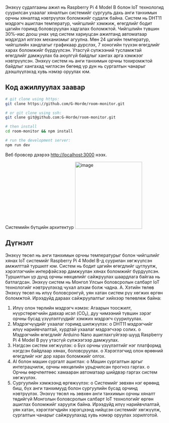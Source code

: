 Энэхүү судалгааны ажил нь Raspberry Pi 4 Model B болон IoT технологид суурилсан ухаалаг хяналтын системийг сургууль дахь анги танхимын орчны хяналтад нэвтрүүлэх боломжийг судалж байна. Систем нь DHT11 мэдрэгч ашиглан температур, чийгшлийг хэмжиж, өгөгдлийг бодит цагийн горимд боловсруулан хадгалах боломжтой. Чийгшлийн түвшин 30%-иас доош унах үед систем хариуцсан ажилтанд автоматаар мэдэгдэл илгээх механизмыг агуулна. Мөн 24 цагийн температур, чийгшлийн хандлагыг графикаар дүрслэх, 7 хоногийн түүхэн өгөгдлийг харах боломжийг бүрдүүлсэн. Утасгүй сүлжээний тусламжтай өгөгдлийг дамжуулах ба аюулгүй байдлыг хангах арга хэмжээг нэвтрүүлсэн. Энэхүү систем нь анги танхимын орчны тохиромжтой байдлыг хангахад чиглэсэн бөгөөд үр дүн нь сургалтын чанарыг дээшлүүлэхэд хувь нэмэр оруулах юм.

## Код ажиллуулах заавар

```bash
# git clone using https:
git clone https://github.com/G-Horde/room-monitor.git

# or git clone using ssh:
git clone git@github.com:G-Horde/room-monitor.git

# then install
cd room-monitor && npm install

# run the development server:
npm run dev
```

Веб бровсер дээрээ [http://localhost:3000](http://localhost:3000) нээх.

Системийн бүтцийн архитектур
<img width="213" alt="image" src="https://github.com/user-attachments/assets/3a429c9c-2117-425c-8a34-9f8ef4c6aa6a" />


## Дүгнэлт

Энэхүү төсөл нь анги танхимын орчны температурыг болон чийгшлийг хянах IoT системийг Raspberry Pi 4 Model B-д суурилан хөгжүүлсэн амжилттай туршилт юм. Систем нь бодит цагийн өгөгдлийг цуглуулж, хэрэглэгчийн интерфэйсээр дамжуулан хянах боломжийг бүрдүүлсэн. Туршилтын үр дүнд орчны нөхцөлийг сайжруулах шаардлага байгаа нь батлагдсан. Энэхүү систем нь Монгол Улсын боловсролын салбарт IoT технологийг нэвтрүүлэхэд чухал алхам болж чадна.
A. Хэтийн төлөв
Энэхүү төсөл нь илүү боловсронгуй, уян хатан систем рүү хөгжих өргөн боломжтой. Ирээдүйд дараах сайжруулалтыг хийхээр төлөвлөж байна:
1.	Илүү олон төрлийн мэдрэгч нэмэх:
    Агаарын тоосжилт, нүүрстөрөгчийн давхар исэл (CO₂), дуу чимээний түвшин зэрэг орчны бусад үзүүлэлтүүдийг хэмжих мэдрэгч суурилуулах.
4.	Мэдрэгчүүдийг ухаалаг горимд шилжүүлэх:
  o	  DHT11 мэдрэгчийг илүү нарийвчлалтай, хурдтай ухаалаг мэдрэгчээр солих.
  o	  Мэдрэгчийн өгөгдлийг Arduino Nano ашиглахгүйгээр шууд Raspberry Pi 4 Model B рүү утасгүй сүлжээгээр дамжуулах.
5.	Нэгдсэн систем хөгжүүлэх:
  o	  Бүх орчны үзүүлэлтийг нэг платформд нэгдсэн байдлаар хянах, боловсруулах.
  o	  Хэрэглэгчид олон өрөөний өгөгдлийг нэг дор харах боломжийг олгох.
6.	AI болон машин сургалт ашиглах:
  o	  Машин сургалтын аргыг интеграцчилж, орчны нөхцөлийн урьдчилсан прогноз гаргах.
  o	  Орчны өөрчлөлтөөс хамааран автоматаар шийдвэр гаргах систем хөгжүүлэх.
7.	Сургуулийн хэмжээнд өргөжүүлэх:
  o	  Системийг зөвхөн нэг өрөөнд биш, бүх анги танхимууд болон сургуулийн бусад орчинд нэвтрүүлэх.
Энэхүү төсөл нь зөвхөн анги танхимын орчны хяналт төдийгүй Монголын боловсролын салбарт IoT технологийг өргөн ашиглах боломжийг харуулж байна. Ирээдүйд илүү нарийвчлалтай, уян хатан, хэрэглэгчдийн хэрэгцээнд нийцсэн системийг хөгжүүлж, сургалтын чанарыг сайжруулахад хувь нэмэр оруулах зорилготой.
